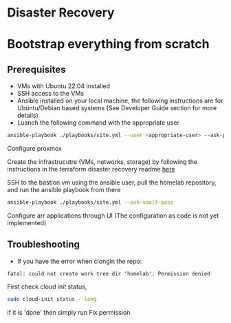 

# Disaster Recovery

# Bootstrap everything from scratch
## Prerequisites
- VMs with Ubuntu 22.04 installed
- SSH access to the VMs
- Ansible installed on your local machine, the following instructions are for Ubuntu/Debian based systems (See Developer Guide section for more details)
- Luanch the following command with the appropriate user

```bash
ansible-playbook ./playbooks/site.yml --user <appropriate-user> --ask-pass --ask-become-pass 
```

Configure proxmox

Create the infrastrucutre (VMs, networks, storage) by following the instructions in the terraform disaster recovery readme [here](./terraform/README.md)

SSH to the bastion vm using the ansible user, pull the homelab repository, and run the ansible playbook from there

```bash
ansible-playbook ./playbooks/site.yml --ask-vault-pass
```

Configure arr applications through UI (The configuration as code is not yet implemented)

## Troubleshooting
- If you have the error when clongin the repo:
```
fatal: could not create work tree dir 'homelab': Permission denied
```
First check cloud init status, 
```bash
sudo cloud-init status --long
```
if it is 'done' then simply run
Fix permission 
